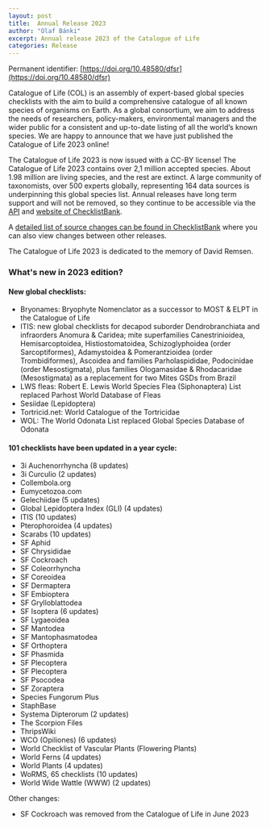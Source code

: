 ```yaml
---
layout: post
title:  Annual Release 2023
author: "Olaf Bánki"
excerpt: Annual release 2023 of the Catalogue of Life
categories: Release
---
```


Permanent identifier: [https://doi.org/10.48580/dfsr](https://doi.org/10.48580/dfsr)

Catalogue of Life (COL) is an assembly of expert-based global species checklists with the aim to build a comprehensive catalogue of all known species of organisms on Earth. As a global consortium, we aim to address the needs of researchers, policy-makers, environmental managers and the wider public for a consistent and up-to-date listing of all the world’s known species. We are happy to announce that we have just published the Catalogue of Life 2023 online!

The Catalogue of Life 2023 is now issued with a CC-BY license! The Catalogue of Life 2023 contains over 2,1 million accepted species. About 1.98 million are living species, and the rest are extinct. A large community of taxonomists, over 500 experts globally, representing 164 data sources is underpinning this global species list. Annual releases have long term support and will not be removed, so they continue to be accessible via the [API](https://api.checklistbank.org/dataset/9910.json) and [website of ChecklistBank](https://www.checklistbank.org/dataset/9910).

A [detailed list of source changes can be found in ChecklistBank](https://www.checklistbank.org/dataset/9910/sourcemetrics?hideUnchanged=true&releaseKey=9893) where you can also view changes between other releases.

The Catalogue of Life 2023 is dedicated to the memory of David Remsen.

### What's new in 2023 edition?

#### New global checklists:

 * Bryonames: Bryophyte Nomenclator as a successor to MOST & ELPT in the Catalogue of Life
 * ITIS: new global checklists for decapod suborder Dendrobranchiata and infraorders Anomura & Caridea; mite superfamilies Canestrinioidea, Hemisarcoptoidea, Histiostomatoidea, Schizoglyphoidea (order Sarcoptiformes), Adamystoidea & Pomerantzioidea (order Trombidiformes), Ascoidea and families Parholaspididae, Podocinidae (order Mesostigmata), plus families Ologamasidae & Rhodacaridae (Mesostigmata) as a replacement for two Mites GSDs from Brazil
 * LWS fleas: Robert E. Lewis World Species Flea (Siphonaptera) List replaced Parhost World Database of Fleas
 * Sesiidae (Lepidoptera)
 * Tortricid.net: World Catalogue of the Tortricidae
 * WOL: The World Odonata List replaced Global Species Database of Odonata

#### 101 checklists have been updated in a year cycle:

 * 3i Auchenorrhyncha (8 updates)
 * 3i Curculio (2 updates)
 * Collembola.org
 * Eumycetozoa.com
 * Gelechiidae (5 updates)
 * Global Lepidoptera Index (GLI) (4 updates)
 * ITIS (10 updates)
 * Pterophoroidea (4 updates)
 * Scarabs (10 updates)
 * SF Aphid
 * SF Chrysididae
 * SF Cockroach
 * SF Coleorrhyncha
 * SF Coreoidea
 * SF Dermaptera
 * SF Embioptera
 * SF Grylloblattodea
 * SF Isoptera (6 updates)
 * SF Lygaeoidea
 * SF Mantodea
 * SF Mantophasmatodea
 * SF Orthoptera
 * SF Phasmida
 * SF Plecoptera
 * SF Plecoptera
 * SF Psocodea
 * SF Zoraptera
 * Species Fungorum Plus
 * StaphBase
 * Systema Dipterorum (2 updates)
 * The Scorpion Files
 * ThripsWiki
 * WCO (Opiliones) (6 updates)
 * World Checklist of Vascular Plants (Flowering Plants) 
 * World Ferns (4 updates)
 * World Plants (4 updates)
 * WoRMS, 65 checklists (10 updates)
 * World Wide Wattle (WWW) (2 updates)

Other changes:
 * SF Cockroach was removed from the Catalogue of Life in June 2023
